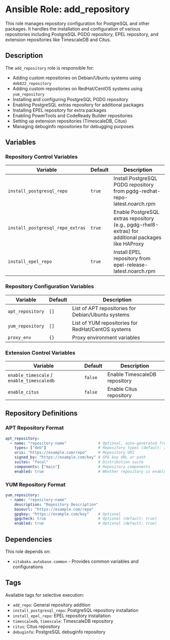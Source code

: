 # Ansible Role: add_repository

This role manages repository configuration for PostgreSQL and other packages. It handles the installation and configuration of various repositories including PostgreSQL PGDG repository, EPEL repository, and extension repositories like TimescaleDB and Citus.

## Description

The `add_repository` role is responsible for:

- Adding custom repositories on Debian/Ubuntu systems using `deb822_repository`
- Adding custom repositories on RedHat/CentOS systems using `yum_repository`
- Installing and configuring PostgreSQL PGDG repository
- Enabling PostgreSQL extras repository for additional packages
- Installing EPEL repository for extra packages
- Enabling PowerTools and CodeReady Builder repositories
- Setting up extension repositories (TimescaleDB, Citus)
- Managing debuginfo repositories for debugging purposes

## Variables

### Repository Control Variables

| Variable | Default | Description |
|----------|---------|-------------|
| `install_postgresql_repo` | `true` | Install PostgreSQL PGDG repository from pgdg-redhat-repo-latest.noarch.rpm |
| `install_postgresql_repo_extras` | `true` | Enable PostgreSQL extras repository (e.g., pgdg-rhel8-extras) for additional packages like HAProxy |
| `install_epel_repo` | `true` | Install EPEL repository from epel-release-latest.noarch.rpm |

### Repository Configuration Variables

| Variable | Default | Description |
|----------|---------|-------------|
| `apt_repository` | `[]` | List of APT repositories for Debian/Ubuntu systems |
| `yum_repository` | `[]` | List of YUM repositories for RedHat/CentOS systems |
| `proxy_env` | `{}` | Proxy environment variables |

### Extension Control Variables

| Variable | Default | Description |
|----------|---------|-------------|
| `enable_timescale` / `enable_timescaledb` | `false` | Enable TimescaleDB repository |
| `enable_citus` | `false` | Enable Citus repository |

## Repository Definitions

### APT Repository Format

```yaml
apt_repository:
  - name: "repository-name"              # Optional, auto-generated from URI if not specified
    types: ["deb"]                       # Repository types (default: ["deb"])
    uris: "https://example.com/repo"     # Repository URI
    signed_by: "https://example.com/key" # GPG key URL or path
    suites: "focal"                      # Distribution suite
    components: ["main"]                 # Repository components
    enabled: true                        # Whether repository is enabled (default: true)
```

### YUM Repository Format

```yaml
yum_repository:
  - name: "repository-name"
    description: "Repository Description"
    baseurl: "https://example.com/repo"
    gpgkey: "https://example.com/key"    # Optional
    gpgcheck: true                       # Optional (default: true)
    enabled: true                        # Optional (default: true)
```

## Dependencies

This role depends on:
- `vitabaks.autobase.common` - Provides common variables and configurations

## Tags

Available tags for selective execution:
- `add_repo`: General repository addition
- `install_postgresql_repo`: PostgreSQL repository installation
- `install_epel_repo`: EPEL repository installation
- `timescaledb`, `timescale`: TimescaleDB repository
- `citus`: Citus repository
- `debuginfo`: PostgreSQL debuginfo repository
